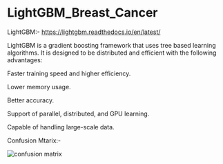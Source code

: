 # LightGBM_Breast_Cancer

LightGBM:- https://lightgbm.readthedocs.io/en/latest/

LightGBM is a gradient boosting framework that uses tree based learning algorithms. It is designed to be distributed and efficient with the following advantages:

Faster training speed and higher efficiency.

Lower memory usage.

Better accuracy.

Support of parallel, distributed, and GPU learning.

Capable of handling large-scale data.



Confusion Mtarix:-

![confusion matrix](https://user-images.githubusercontent.com/98344033/200742836-eeb31956-d70b-45f0-8684-c9af87b260af.png)
